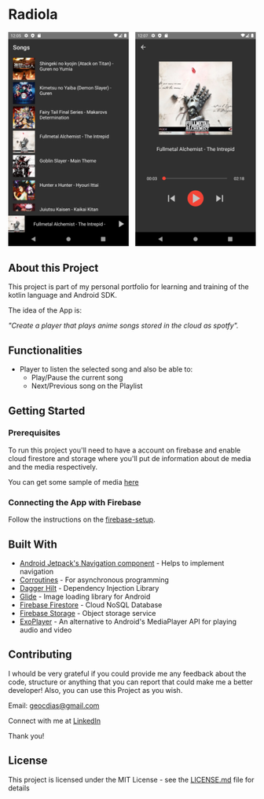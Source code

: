 # Radiola

![Home Screen](https://github.com/geocdias/Radiola/blob/main/screenshots/home_and_player.png?s=200)

## About this Project

This project is part of my personal portfolio for learning and training of the kotlin language and Android SDK.

The idea of the App is:

_"Create a player that plays anime songs stored in the cloud as spotfy"._

## Functionalities

- Player to listen the selected song and also be able to:
	- Play/Pause the current song
	- Next/Previous song on the Playlist

## Getting Started

### Prerequisites

To run this project you'll need to have a account on firebase and enable cloud firestore and storage where you'll put de information about de media and the media respectively.

You can get some sample of media [here](https://github.com/geocdias/Radiola/tree/main/media)

### Connecting the App with Firebase

Follow the instructions on the [firebase-setup](https://firebase.google.com/docs/android/setup).

## Built With

- [Android Jetpack's Navigation component](https://facebook.github.io/react-native/) - Helps to implement navigation
- [Corroutines](https://developer.android.com/kotlin/coroutines) - For asynchronous programming
- [Dagger Hilt](https://developer.android.com/training/dependency-injection/hilt-android) - Dependency Injection Library
- [Glide](https://bumptech.github.io/glide/) - Image loading library for Android
- [Firebase Firestore](https://firebase.google.com/docs/firestore) - Cloud NoSQL Database
- [Firebase Storage](https://firebase.google.com/docs/storage) - Object storage service
- [ExoPlayer](https://exoplayer.dev) - An alternative to Android's MediaPlayer API for playing audio and video


## Contributing

I whould be very grateful if you could provide me any feedback about the code, structure or anything that you can report that could make me a better developer!
Also, you can use this Project as you wish.

Email: geocdias@gmail.com

Connect with me at [LinkedIn](https://www.linkedin.com/in/georgecdias/)

Thank you!

## License

This project is licensed under the MIT License - see the [LICENSE.md](https://github.com/geocdias/Radiola/blob/main/LICENSE) file for details


